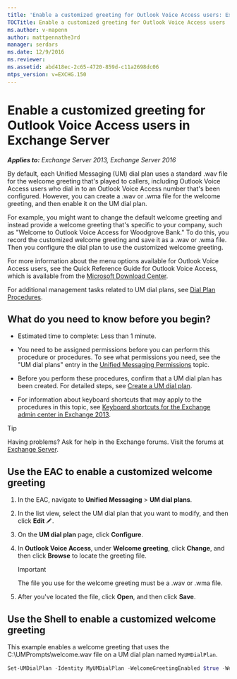 ```yaml
---
title: 'Enable a customized greeting for Outlook Voice Access users: Exchange 2013 Help'
TOCTitle: Enable a customized greeting for Outlook Voice Access users
ms.author: v-mapenn
author: mattpennathe3rd
manager: serdars
ms.date: 12/9/2016
ms.reviewer:
ms.assetid: abd418ec-2c65-4720-859d-c11a2698dc06
mtps_version: v=EXCHG.150
---
```


# Enable a customized greeting for Outlook Voice Access users in Exchange Server

_**Applies to:** Exchange Server 2013, Exchange Server 2016_

By default, each Unified Messaging (UM) dial plan uses a standard .wav file for the welcome greeting that's played to callers, including Outlook Voice Access users who dial in to an Outlook Voice Access number that's been configured. However, you can create a .wav or .wma file for the welcome greeting, and then enable it on the UM dial plan.

For example, you might want to change the default welcome greeting and instead provide a welcome greeting that's specific to your company, such as "Welcome to Outlook Voice Access for Woodgrove Bank." To do this, you record the customized welcome greeting and save it as a .wav or .wma file. Then you configure the dial plan to use the customized welcome greeting.

For more information about the menu options available for Outlook Voice Access users, see the Quick Reference Guide for Outlook Voice Access, which is available from the [Microsoft Download Center](https://go.microsoft.com/fwlink/p/?linkId=272767).

For additional management tasks related to UM dial plans, see [Dial Plan Procedures](https://technet.microsoft.com/library/1bda77c8-c4e2-4ae0-a001-76ae029bf843.aspx).

## What do you need to know before you begin?

- Estimated time to complete: Less than 1 minute.

- You need to be assigned permissions before you can perform this procedure or procedures. To see what permissions you need, see the "UM dial plans" entry in the [Unified Messaging Permissions](https://technet.microsoft.com/library/d326c3bc-8f33-434a-bf02-a83cc26a5498.aspx) topic.

- Before you perform these procedures, confirm that a UM dial plan has been created. For detailed steps, see [Create a UM dial plan](create-um-dial-plan-exchange-2013-help.md).

- For information about keyboard shortcuts that may apply to the procedures in this topic, see [Keyboard shortcuts for the Exchange admin center in Exchange 2013](keyboard-shortcuts-in-the-exchange-admin-center-2013-help.md).

> [!TIP]
> Having problems? Ask for help in the Exchange forums. Visit the forums at [Exchange Server](https://go.microsoft.com/fwlink/p/?linkId=60612).

## Use the EAC to enable a customized welcome greeting

1. In the EAC, navigate to **Unified Messaging** \> **UM dial plans**.

2. In the list view, select the UM dial plan that you want to modify, and then click **Edit** ![Edit icon](images/ITPro_EAC_EditIcon.gif).

3. On the **UM dial plan** page, click **Configure**.

4. In **Outlook Voice Access**, under **Welcome greeting**, click **Change**, and then click **Browse** to locate the greeting file.

    > [!IMPORTANT]
    > The file you use for the welcome greeting must be a .wav or .wma file.

5. After you've located the file, click **Open**, and then click **Save**.

## Use the Shell to enable a customized welcome greeting

This example enables a welcome greeting that uses the C:\UMPrompts\welcome.wav file on a UM dial plan named `MyUMDialPlan`.

```powershell
Set-UMDialPlan -Identity MyUMDialPlan -WelcomeGreetingEnabled $true -WelcomeGreetingFilename c:\UMPrompts\welcome.wav
```
